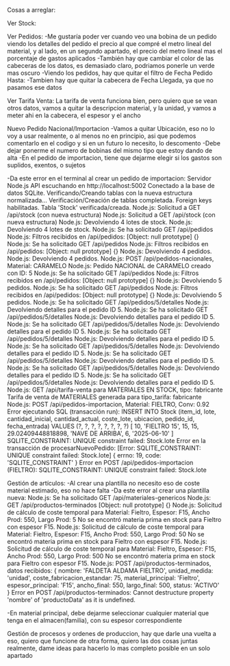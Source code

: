 Cosas a arreglar:

Ver Stock:

Ver Pedidos:
-Me gustaría poder ver cuando veo una bobina de un pedido viendo los detalles del pedido el precio al que compré el metro lineal del material, y al lado, en un segundo apartado, el precio del metro lineal mas el porcentaje de gastos aplicados
-También hay que cambiar el color de las cabeceras de los datos, es demasiado claro, podriamos ponerle un verde mas oscuro
-Viendo los pedidos, hay que quitar el filtro de Fecha Pedido Hasta:
-Tambien hay que quitar la cabecera de Fecha Llegada, ya que no pasamos ese datos

Ver Tarifa Venta:
La tarifa de venta funciona bien, pero quiero que se vean otros datos, vamos a quitar la descripcion material, y la unidad, 
y vamos a meter ahi en la cabecera, el espesor y el ancho

Nuevo Pedido Nacional/Importacion
-Vamos a quitar Ubicación, eso no lo voy a usar realmente, o al menos no en principio, asi que podemos comentarlo en el codigo y si en un futuro lo necesito, lo descomento
-Debe dejar ponerme el numero de bobinas del mismo tipo que estoy dando de alta
-En el pedido de importacion, tiene que dejarme elegir si los gastos son suplidos, exentos, o sujetos

-Da este error en el terminal al crear un pedido de importacion: 
Servidor Node.js API escuchando en http://localhost:5002
Conectado a la base de datos SQLite.
Verificando/Creando tablas con la nueva estructura normalizada...
Verificación/Creación de tablas completada.
Foreign keys habilitadas.
Tabla 'Stock' verificada/creada.
Node.js: Solicitud a GET /api/stock (con nueva estructura)
Node.js: Solicitud a GET /api/stock (con nueva estructura)
Node.js: Devolviendo 4 lotes de stock.
Node.js: Devolviendo 4 lotes de stock.
Node.js: Se ha solicitado GET /api/pedidos
Node.js: Filtros recibidos en /api/pedidos: [Object: null prototype] {}
Node.js: Se ha solicitado GET /api/pedidos
Node.js: Filtros recibidos en /api/pedidos: [Object: null prototype] {}
Node.js: Devolviendo 4 pedidos.
Node.js: Devolviendo 4 pedidos.
Node.js: POST /api/pedidos-nacionales, Material: CARAMELO
Node.js: Pedido NACIONAL de CARAMELO creado con ID: 5
Node.js: Se ha solicitado GET /api/pedidos
Node.js: Filtros recibidos en /api/pedidos: [Object: null prototype] {}
Node.js: Devolviendo 5 pedidos.
Node.js: Se ha solicitado GET /api/pedidos
Node.js: Filtros recibidos en /api/pedidos: [Object: null prototype] {}
Node.js: Devolviendo 5 pedidos.
Node.js: Se ha solicitado GET /api/pedidos/5/detalles
Node.js: Devolviendo detalles para el pedido ID 5.
Node.js: Se ha solicitado GET /api/pedidos/5/detalles
Node.js: Devolviendo detalles para el pedido ID 5.
Node.js: Se ha solicitado GET /api/pedidos/5/detalles
Node.js: Devolviendo detalles para el pedido ID 5.
Node.js: Se ha solicitado GET /api/pedidos/5/detalles
Node.js: Devolviendo detalles para el pedido ID 5.
Node.js: Se ha solicitado GET /api/pedidos/5/detalles
Node.js: Devolviendo detalles para el pedido ID 5.
Node.js: Se ha solicitado GET /api/pedidos/5/detalles
Node.js: Devolviendo detalles para el pedido ID 5.
Node.js: Se ha solicitado GET /api/pedidos/5/detalles
Node.js: Devolviendo detalles para el pedido ID 5.
Node.js: Se ha solicitado GET /api/pedidos/5/detalles
Node.js: Devolviendo detalles para el pedido ID 5.
Node.js: GET /api/tarifa-venta para MATERIALES EN STOCK, tipo: fabricante
Tarifa de venta de MATERIALES generada para tipo_tarifa: fabricante
Node.js: POST /api/pedidos-importacion, Material: FIELTRO, Conv: 0.92
Error ejecutando SQL (transacción run): INSERT INTO Stock (item_id, lote, cantidad_inicial, cantidad_actual, coste_lote, ubicacion, pedido_id, fecha_entrada) VALUES (?, ?, ?, ?, ?, ?, ?, ?) [
  10,
  'FIELTRO 15',
  15,
  15,
  29.02409448818898,
  'NAVE DE ARRIBA',
  6,
  '2025-06-10'
] SQLITE_CONSTRAINT: UNIQUE constraint failed: Stock.lote
Error en la transacción de procesarNuevoPedido: [Error: SQLITE_CONSTRAINT: UNIQUE constraint failed: Stock.lote] {
  errno: 19,
  code: 'SQLITE_CONSTRAINT'
}
Error en POST /api/pedidos-importacion (FIELTRO): SQLITE_CONSTRAINT: UNIQUE constraint failed: Stock.lote


Gestión de artículos:
-Al crear una plantilla no necesito eso de coste material estimado, eso no hace falta
-Da este error al crear una plantilla nueva: Node.js: Se ha solicitado GET /api/materiales-genericos
Node.js: GET /api/productos-terminados [Object: null prototype] {}
Node.js: Solicitud de cálculo de coste temporal para Material: Fieltro, Espesor: F15, Ancho Prod: 550, Largo Prod: 5
No se encontró materia prima en stock para Fieltro con espesor F15.
Node.js: Solicitud de cálculo de coste temporal para Material: Fieltro, Espesor: F15, Ancho Prod: 550, Largo Prod: 50
No se encontró materia prima en stock para Fieltro con espesor F15.
Node.js: Solicitud de cálculo de coste temporal para Material: Fieltro, Espesor: F15, Ancho Prod: 550, Largo Prod: 500
No se encontró materia prima en stock para Fieltro con espesor F15.
Node.js: POST /api/productos-terminados, datos recibidos: {
  nombre: 'FALDETA ALDAMA FIELTRO',
  unidad_medida: 'unidad',
  coste_fabricacion_estandar: 75,
  material_principal: 'Fieltro',
  espesor_principal: 'F15',
  ancho_final: 550,
  largo_final: 500,
  status: 'ACTIVO'
}
Error en POST /api/productos-terminados: Cannot destructure property 'nombre' of 'productoData' as it is undefined.

-En material principal, debe dejarme seleccionar cualquier material que tenga en el almacen(familia), con su espesor correspondiente 


Gestión de procesos y ordenes de produccion, hay que darle una vuelta a eso, quiero que funcione de otra forma,
quiero las dos cosas juntas realmente, dame ideas para hacerlo lo mas completo posible en un solo apartado